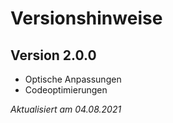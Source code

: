 # Versionshinweise

## Version 2.0.0
- Optische Anpassungen
- Codeoptimierungen

*Aktualisiert am 04.08.2021*
